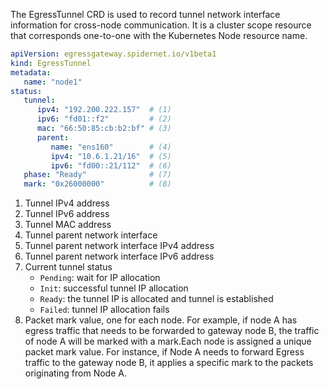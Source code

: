 The EgressTunnel CRD is used to record tunnel network interface information for cross-node communication. It is a cluster scope resource that corresponds one-to-one with the Kubernetes Node resource name.

```yaml
apiVersion: egressgateway.spidernet.io/v1beta1
kind: EgressTunnel
metadata:
   name: "node1"
status:
   tunnel:
      ipv4: "192.200.222.157"  # (1)
      ipv6: "fd01::f2"         # (2)        
      mac: "66:50:85:cb:b2:bf" # (3)
      parent:
         name: "ens160"        # (4)
         ipv4: "10.6.1.21/16"  # (5)
         ipv6: "fd00::21/112"  # (6)
   phase: "Ready"              # (7)
   mark: "0x26000000"          # (8)
```

1. Tunnel IPv4 address
2. Tunnel IPv6 address
3. Tunnel MAC address
4. Tunnel parent network interface
5. Tunnel parent network interface IPv4 address
6. Tunnel parent network interface IPv6 address
7. Current tunnel status
    - `Pending`: wait for IP allocation
    - `Init`: successful tunnel IP allocation
    - `Ready`: the tunnel IP is allocated and tunnel is established
    - `Failed`: tunnel IP allocation fails
8. Packet mark value, one for each node. For example, if node A has egress traffic that needs to be forwarded to gateway node B, the traffic of node A will be marked with a mark.Each node is assigned a unique packet mark value. For instance, if Node A needs to forward Egress traffic to the gateway node B, it applies a specific mark to the packets originating from Node A.